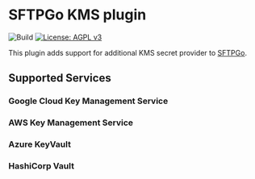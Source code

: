 # SFTPGo KMS plugin

![Build](https://github.com/sftpgo/sftpgo-plugin-kms/workflows/Build/badge.svg?branch=main&event=push)
[![License: AGPL v3](https://img.shields.io/badge/License-AGPLv3-blue.svg)](https://www.gnu.org/licenses/agpl-3.0)

This plugin adds support for additional KMS secret provider to [SFTPGo](https://github.com/drakkan/sftpgo/).

## Supported Services

### Google Cloud Key Management Service

### AWS Key Management Service

### Azure KeyVault

### HashiCorp Vault
